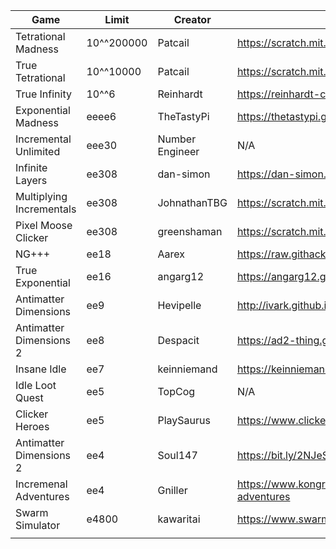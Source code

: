 | Game                     | Limit      | Creator         | Link                                                            |
|--------------------------|------------|-----------------|-----------------------------------------------------------------|
| Tetrational Madness      | 10^^200000 | Patcail         | https://scratch.mit.edu/projects/341525196/                     |
| True Tetrational         | 10^^10000  | Patcail         | https://scratch.mit.edu/projects/310919497/                     |
| True Infinity            | 10^^6      | Reinhardt       | https://reinhardt-c.github.io/TrueInfinity/                     |
| Exponential Madness      | eeee6      | TheTastyPi      | https://thetastypi.github.io/Exponential-Madness/               |
| Incremental Unlimited    | eee30      | Number Engineer | N/A                                                             |
| Infinite Layers          | ee308      | dan-simon       | https://dan-simon.github.io/misc/b2/                            |
| Multiplying Incrementals | ee308      | JohnathanTBG    | https://scratch.mit.edu/projects/325680353/                     |
| Pixel Moose Clicker      | ee308      | greenshaman     | https://scratch.mit.edu/projects/337681661/                     |
| NG+++                    | ee18       | Aarex           | https://raw.githack.com/aarextiaokhiao/IvarK.github.io/master/  |
| True Exponential         | ee16       | angarg12        | https://angarg12.github.io/TrueExponential/                     |
| Antimatter Dimensions    | ee9        | Hevipelle       | http://ivark.github.io/                                         |
| Antimatter Dimensions 2  | ee8        | Despacit        | https://ad2-thing.glitch.me/                                    |
| Insane Idle              | ee7        | keinniemand     | https://keinniemand.github.io/InsaneIdle/                       |
| Idle Loot Quest          | ee5        | TopCog          | N/A                                                             |
| Clicker Heroes           | ee5        | PlaySaurus      | https://www.clickerheroes.com/                                  |
| Antimatter Dimensions 2  | ee4        | Soul147         | https://bit.ly/2NJeSTu/                                         |
| Incremenal Adventures    | ee4        | Gniller         | https://www.kongregate.com/games/Gniller/incremental-adventures |
| Swarm Simulator          | e4800      | kawaritai       | https://www.swarmsim.com/                                       |
|                          |            |                 |                                                                 |
